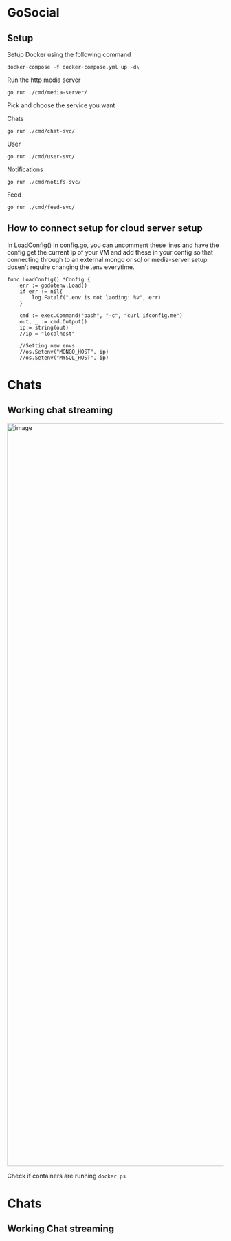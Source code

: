 # GoSocial

## Setup
Setup Docker using the following command

```
docker-compose -f docker-compose.yml up -d\
````

Run the http media server

```
go run ./cmd/media-server/
```

Pick and choose the service you want

Chats
```
go run ./cmd/chat-svc/
```

User
```
go run ./cmd/user-svc/
```

Notifications
```
go run ./cmd/notifs-svc/
```

Feed
```
go run ./cmd/feed-svc/
```

## How to connect setup for cloud server setup

In LoadConfig() in config.go, you can uncomment these lines and have the config get the current ip of your VM and add these in your config so that connecting through to an external mongo or sql or media-server setup dosen't require changing the .env everytime.

```
func LoadConfig() *Config {
	err := godotenv.Load()
	if err != nil{
		log.Fatalf(".env is not laoding: %v", err)
	}

	cmd := exec.Command("bash", "-c", "curl ifconfig.me")
	out, _ := cmd.Output()
	ip:= string(out)
	//ip = "localhost"

	//Setting new envs
	//os.Setenv("MONGO_HOST", ip)
	//os.Setenv("MYSQL_HOST", ip)
```

# Chats
## Working chat streaming
<img width="3072" height="1728" alt="image" src="https://github.com/user-attachments/assets/7cfa18cb-6204-4056-8214-0c4c306d4793" />


Check if containers are running
`docker ps`

# Chats
## Working Chat streaming


